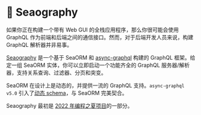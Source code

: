 # 🧭 Seaography

如果你正在构建一个带有 Web GUI 的全栈应用程序，那么你很可能会使用 GraphQL 作为前端和后端之间的通信接口。然而，对于后端开发人员来说，构建 GraphQL 解析器并非易事。

[Seaography](https://github.com/SeaQL/seaography) 是一个基于 SeaORM 和 [async-graphql](https://github.com/async-graphql/async-graphql) 构建的 GraphQL 框架。给定一组 SeaORM 实体，你可以立即启动一个功能齐全的 GraphQL 服务器/解析器，支持关系查询、过滤器、分页和突变。

SeaORM 在设计上是动态的，并提供一流的 GraphQL 支持。`async-graphql` `v5.0` 引入了[动态 schema](https://docs.rs/async-graphql/latest/async_graphql/dynamic/index.html)，与 SeaORM 完美契合。

Seaography 最初是 [2022 年编程之夏项目](https://github.com/SeaQL/summer-of-code/blob/main/2022/README.md#1-a-graphql-framework-on-top-of-seaorm)的一部分。